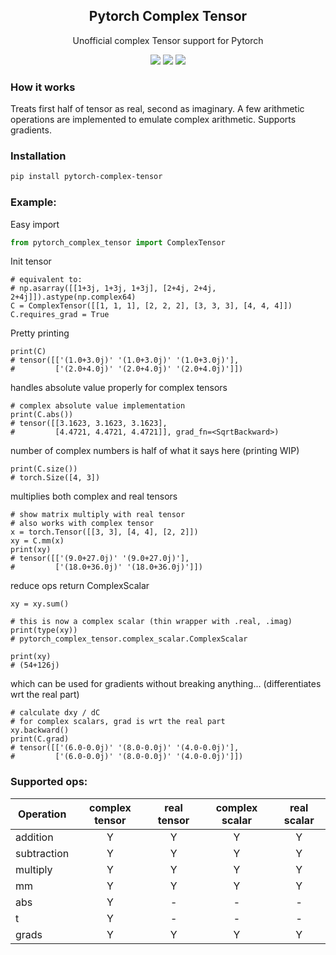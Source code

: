 <p align="center">
<!--   <a href="https://williamfalcon.github.io/test-tube/">
    <img alt="react-router" src="https://raw.githubusercontent.com/williamfalcon/test-tube/master/imgs/test_tube_logo.png" width="50">
  </a> -->
</p>
<h2 align="center">
  Pytorch Complex Tensor
</h2>
<p align="center">
  Unofficial complex Tensor support for Pytorch 
</p>
<p align="center">
      <a href="https://badge.fury.io/py/test_tube"><img src="https://badge.fury.io/py/pytorch_complex_tensor.svg"></a>
  <a href="https://circleci.com/gh/williamFalcon/pytorch-complex-tensor/"><img src="https://circleci.com/gh/williamFalcon/pytorch-complex-tensor.svg?style=svg"></a>
<!--   <a href="https://williamfalcon.github.io/test-tube/"><img src="https://readthedocs.org/projects/test-tube/badge/?version=latest"></a> -->
  <a href="https://github.com/williamFalcon/pytorch-complex-tensor/blob/master/LICENSE"><img src="https://img.shields.io/badge/License-MIT-yellow.svg"></a>
</p>   

### How it works

Treats first half of tensor as real, second as imaginary.  A few arithmetic operations are implemented to emulate complex arithmetic. Supports gradients.   

### Installation
```bash
pip install pytorch-complex-tensor
```

### Example:   
Easy import  
```python   
from pytorch_complex_tensor import ComplexTensor
```   

Init tensor
```
# equivalent to:
# np.asarray([[1+3j, 1+3j, 1+3j], [2+4j, 2+4j, 2+4j]]).astype(np.complex64)
C = ComplexTensor([[1, 1, 1], [2, 2, 2], [3, 3, 3], [4, 4, 4]])
C.requires_grad = True
```   

Pretty printing
```
print(C)
# tensor([['(1.0+3.0j)' '(1.0+3.0j)' '(1.0+3.0j)'],
#         ['(2.0+4.0j)' '(2.0+4.0j)' '(2.0+4.0j)']])
```

handles absolute value properly for complex tensors
```
# complex absolute value implementation
print(C.abs())
# tensor([[3.1623, 3.1623, 3.1623],
#         [4.4721, 4.4721, 4.4721]], grad_fn=<SqrtBackward>)
```


number of complex numbers is half of what it says here (printing WIP)
```
print(C.size())
# torch.Size([4, 3])
```

multiplies both complex and real tensors
```
# show matrix multiply with real tensor
# also works with complex tensor
x = torch.Tensor([[3, 3], [4, 4], [2, 2]])
xy = C.mm(x)
print(xy)
# tensor([['(9.0+27.0j)' '(9.0+27.0j)'],
#         ['(18.0+36.0j)' '(18.0+36.0j)']])
```

reduce ops return ComplexScalar
```
xy = xy.sum()

# this is now a complex scalar (thin wrapper with .real, .imag)
print(type(xy))
# pytorch_complex_tensor.complex_scalar.ComplexScalar

print(xy)
# (54+126j)
```

which can be used for gradients without breaking anything... (differentiates wrt the real part)
```
# calculate dxy / dC
# for complex scalars, grad is wrt the real part
xy.backward()
print(C.grad)
# tensor([['(6.0-0.0j)' '(8.0-0.0j)' '(4.0-0.0j)'],
#         ['(6.0-0.0j)' '(8.0-0.0j)' '(4.0-0.0j)']])
```



### Supported ops:
| Operation | complex tensor | real tensor | complex scalar | real scalar |
| ----------| :-------------:|:-----------:|:--------------:|:-----------:|   
| addition | Y | Y | Y | Y |
| subtraction | Y | Y | Y | Y |
| multiply | Y | Y | Y | Y |
| mm | Y | Y | Y | Y |
| abs | Y | - | - | - |
| t | Y | - | - | - |
| grads | Y | Y | Y | Y |   


